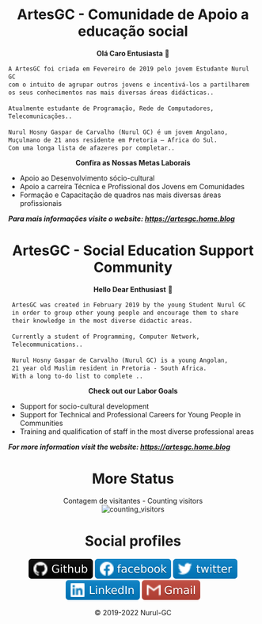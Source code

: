 <div align="center">
  
# ArtesGC - Comunidade de Apoio a educação social

**Olá Caro Entusiasta** 👋

</div>
  
    A ArtesGC foi criada em Fevereiro de 2019 pelo jovem Estudante Nurul GC
    com o intuito de agrupar outros jovens e incentivá-los a partilharem
    os seus conhecimentos nas mais diversas áreas didácticas..

    Atualmente estudante de Programação, Rede de Computadores,
    Telecomunicações..

    Nurul Hosny Gaspar de Carvalho (Nurul GC) é um jovem Angolano,
    Muçulmano de 21 anos residente em Pretoria – Africa do Sul.
    Com uma longa lista de afazeres por completar..

<div align="center">
 
**Confira as Nossas Metas Laborais**

</div>
  
- Apoio ao Desenvolvimento sócio-cultural
- Apoio a carreira Técnica e Profissional dos Jovens em Comunidades
- Formação e Capacitação de quadros nas mais diversas áreas profissionais

***Para mais informações visite o website: <https://artesgc.home.blog>***

<div align="center">
 
# ArtesGC - Social Education Support Community

**Hello Dear Enthusiast** 👋

</div>
  
     ArtesGC was created in February 2019 by the young Student Nurul GC
     in order to group other young people and encourage them to share
     their knowledge in the most diverse didactic areas.

     Currently a student of Programming, Computer Network,
     Telecommunications..

     Nurul Hosny Gaspar de Carvalho (Nurul GC) is a young Angolan,
     21 year old Muslim resident in Pretoria - South Africa.
     With a long to-do list to complete ..

<div align="center">
 
**Check out our Labor Goals**

</div>
  
- Support for socio-cultural development
- Support for Technical and Professional Careers for Young People in Communities
- Training and qualification of staff in the most diverse professional areas

***For more information visit the website: <https://artesgc.home.blog>***

<div align="center">
 
# More Status

Contagem de visitantes - Counting visitors \
![counting_visitors](https://profile-counter.glitch.me/ArtesGC/count.svg)

# Social profiles

[![Website - ArtesGC](./img/github-icon.svg)](https://artesgc.github.io/)
[![Pagina Facebook -ArtesGC](./img/fb-icon.svg)](https://www.facebook.com/artesgc.home.blog/)
[![Perfil Twitter](./img/twitter-icon.svg)](https://twitter.com/NurulGC3) \
[![Pagina Linkedin](./img/linkedin-icon.svg)](https://www.linkedin.com/company/artesgc/)
[![Gmail](./img/gmail-icon.svg)](mailto:nuruldecarvalho@gmail.com)

&copy; 2019-2022 Nurul-GC
    
</div>

